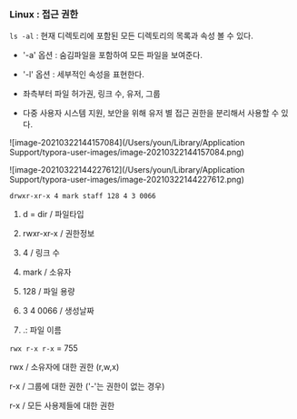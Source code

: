 ### Linux  :  접근 권한 

`ls -al` : 현재 디렉토리에 포함된 모든 디렉토리의 목록과 속성 볼 수 있다. 

- '-a' 옵션 : 숨김파일을 포함하여 모든 파일을 보여준다. 
- '-l' 옵션 : 세부적인 속성을 표현한다. 

- 좌측부터 파일 허가권, 링크 수, 유저, 그룹 

- 다중 사용자 시스템 지원, 보안을 위해 유저 별 접근 권한을 분리해서 사용할 수 있다. 



![image-20210322144157084](/Users/youn/Library/Application Support/typora-user-images/image-20210322144157084.png)



![image-20210322144227612](/Users/youn/Library/Application Support/typora-user-images/image-20210322144227612.png)



`drwxr-xr-x 4 mark staff 128 4 3 0066`

1) d = dir / 파일타입

2) rwxr-xr-x / 권한정보

3) 4 / 링크 수 

4) mark / 소유자 

5) 128 / 파일 용량

6) 3 4 0066 / 생성날짜

7) .: 파일 이름 

`rwx r-x r-x` = 755 

rwx / 소유자에 대한 권한 (r,w,x) 

r-x / 그룹에 대한 권한  ('-'는 권한이 없는 경우)

r-x / 모든 사용제들에 대한 권한 








